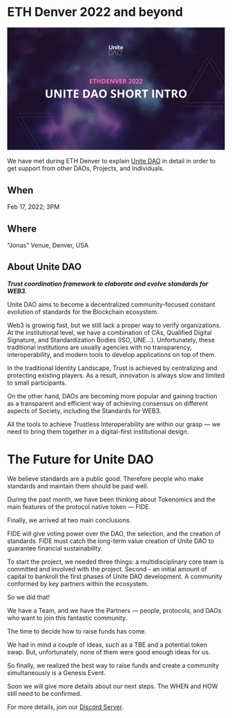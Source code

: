 # ETH Denver 2022 and beyond



![eth denver](../assets/eth-denver.jpg)



We have met during ETH Denver to explain [Unite DAO](../README.md) in detail in order to get support from other DAOs, Projects, and Individuals.



## When
Feb 17, 2022; 3PM



## Where
"Jonas" Venue, Denver, USA



## About Unite DAO

***Trust coordination framework to elaborate and evolve standards for WEB3.***

Unite DAO aims to become a decentralized community-focused constant evolution of standards for the Blockchain ecosystem.

Web3 is growing fast, but we still lack a proper way to verify organizations. At the institutional level, we have a combination of CAs, Qualified Digital Signature, and Standardization Bodies (ISO, UNE…). Unfortunately, these traditional institutions are usually agencies with no transparency, interoperability, and modern tools to develop applications on top of them.

In the traditional Identity Landscape, Trust is achieved by centralizing and protecting existing players.  As a result, innovation is always slow and limited to small participants.

On the other hand, DAOs are becoming more popular and gaining traction as a transparent and efficient way of achieving consensus on different aspects of Society, including the Standards for WEB3. 

All the tools to achieve Trustless Interoperability are within our grasp — we need to bring them together in a digital-first institutional design.



# The Future for Unite DAO

We believe standards are a public good. Therefore people who make standards and maintain them should be paid well.

During the past month, we have been thinking about Tokenomics and the main features of the protocol native token — FIDE.

Finally, we arrived at two main conclusions.

FIDE will give voting power over the DAO, the selection, and the creation of standards.
FIDE must catch the long-term value creation of Unite DAO to guarantee financial sustainability.

To start the project, we needed three things:
a multidisciplinary core team is committed and involved with the project.
Second - an initial amount of capital to bankroll the first phases of Unite DAO development.
A community conformed by key partners within the ecosystem.

So we did that!

We have a Team, and we have the Partners — people, protocols, and DAOs who want to join this fantastic community.

The time to decide how to raise funds has come.

We had in mind a couple of ideas, such as a TBE and a potential token swap. But, unfortunately, none of them were good enough ideas for us.

So finally, we realized the best way to raise funds and create a community simultaneously is a Genesis Event.

Soon we will give more details about our next steps. 
The WHEN and HOW still need to be confirmed.

For more details, join our [Discord Server](https://discord.gg/7RwPerFPe8).


